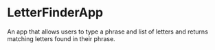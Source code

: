 # LetterFinderApp
An app that allows users to type a phrase and list of letters and returns matching letters found in their phrase.
